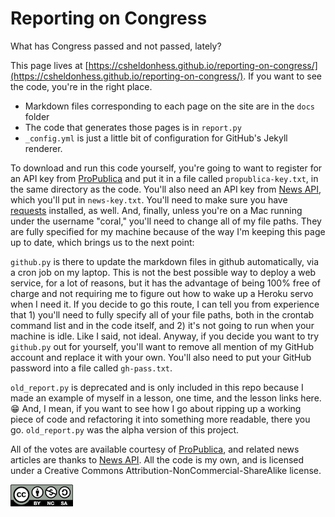 # Reporting on Congress

What has Congress passed and not passed, lately? 

This page lives at [https://csheldonhess.github.io/reporting-on-congress/](https://csheldonhess.github.io/reporting-on-congress/). If you want to see the code, you're in the right place.
* Markdown files corresponding to each page on the site are in the `docs` folder
* The code that generates those pages is in `report.py`
* `_config.yml` is just a little bit of configuration for GitHub's Jekyll renderer.

To download and run this code yourself, you're going to want to register for an API key from [ProPublica](https://projects.propublica.org/api-docs/congress-api/) and put it in a file called `propublica-key.txt`, in the same directory as the code. You'll also need an API key from [News API](https://newsapi.org/docs/get-started), which you'll put in `news-key.txt`. You'll need to make sure you have [requests](http://docs.python-requests.org/en/master/) installed, as well. And, finally, unless you're on a Mac running under the username "coral," you'll need to change all of my file paths. They are fully specified for my machine because of the way I'm keeping this page up to date, which brings us to the next point:

`github.py` is there to update the markdown files in github automatically, via a cron job on my laptop. This is not the best possible way to deploy a web service, for a lot of reasons, but it has the advantage of being 100% free of charge and not requiring me to figure out how to wake up a Heroku servo when I need it. If you decide to go this route, I can tell you from experience that 1) you'll need to fully specify all of your file paths, both in the crontab command list and in the code itself, and 2) it's not going to run when your machine is idle. Like I said, not ideal. Anyway, if you decide you want to try `github.py` out for yourself, you'll want to remove all mention of my GitHub account and replace it with your own. You'll also need to put your GitHub password into a file called `gh-pass.txt`.

`old_report.py` is deprecated and is only included in this repo because I made an example of myself in a lesson, one time, and the lesson links here. 😁 And, I mean, if you want to see how I go about ripping up a working piece of code and refactoring it into something more readable, there you go. `old_report.py` was the alpha version of this project.

All of the votes are available courtesy of [ProPublica](https://www.propublica.org/), and related news articles are thanks to [News API](https://newsapi.org/). All the code is my own, and is licensed under a Creative Commons Attribution-NonCommercial-ShareAlike license.
 
![CC-by-nc-sa](cc-by-nc-sa.png)
